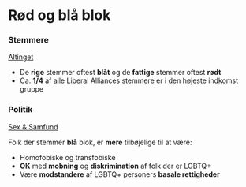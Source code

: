 # Rød og blå blok

### Stemmere

[Altinget](https://www.altinget.dk/artikel/hvilke-partier-stemmer-de-rigeste-og-mindst-velhavende-vaelgere-paa)

* De **rige** stemmer oftest **blåt** og de **fattige** stemmer oftest **rødt**
* Ca. **1/4** af alle Liberal Alliances stemmere er i den højeste indkomst gruppe

### Politik

[Sex & Samfund](https://www.sexogsamfund.dk/sites/default/files/sex\_og\_samfund\_normicide\_2018\_topline.pdf)

Folk der stemmer **blå** blok, er **mere** tilbøjelige til at være:

* Homofobiske og transfobiske
* **OK** med **mobning** og **diskrimination** af folk der er LGBTQ+&#x20;
* Være **modstandere** af LGBTQ+ personers **basale rettigheder**
